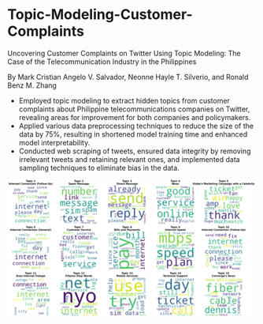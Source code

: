 # Topic-Modeling-Customer-Complaints

Uncovering Customer Complaints on Twitter Using Topic Modeling: The Case of the Telecommunication Industry in the Philippines

By Mark Cristian Angelo V. Salvador, Neonne Hayle T. Silverio, and Ronald Benz M. Zhang

- Employed topic modeling to extract hidden topics from customer complaints about Philippine telecommunications companies on Twitter, revealing areas for improvement for both companies and policymakers.
- Applied various data preprocessing techniques to reduce the size of the data by 75%, resulting in shortened model training time and enhanced model interpretability.
- Conducted web scraping of tweets, ensured data integrity by removing irrelevant tweets and retaining relevant ones, and implemented data sampling techniques to eliminate bias in the data.

![](https://github.com/Zay-Ben/Topic-Modeling-Customer-Complaints/blob/main/figures/Word%20Clouds.png)
